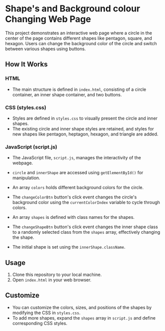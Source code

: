 # Shape's and Background colour Changing Web Page

This project demonstrates an interactive web page where a circle in the center of the page contains different shapes like  pentagon, square, and hexagon. Users can change the background color of the circle and switch between various shapes using buttons.

## How It Works

### HTML
- The main structure is defined in `index.html`, consisting of a circle container, an inner shape container, and two buttons.

### CSS (styles.css)
- Styles are defined in `styles.css` to visually present the circle and inner shapes.
- The existing circle and inner shape styles are retained, and styles for new shapes like pentagon, heptagon, hexagon, and triangle are added.
  
### JavaScript (script.js)
- The JavaScript file, `script.js`, manages the interactivity of the webpage.
- `circle` and `innerShape` are accessed using `getElementById()` for manipulation.
- An array `colors` holds different background colors for the circle.
- The `changeColorBtn` button's click event changes the circle's background color using the `currentColorIndex` variable to cycle through colors.

- An array `shapes` is defined with class names for the shapes.
- The `changeShapeBtn` button's click event changes the inner shape class to a randomly selected class from the `shapes` array, effectively changing the shape.

- The initial shape is set using the `innerShape.className`.

## Usage

1. Clone this repository to your local machine.
2. Open `index.html` in your web browser.

## Customize

- You can customize the colors, sizes, and positions of the shapes by modifying the CSS in `styles.css`.
- To add more shapes, expand the `shapes` array in `script.js` and define corresponding CSS styles.
